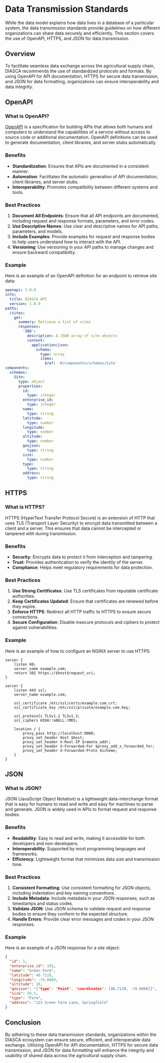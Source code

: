 
# Data Transmission Standards

While the data model explains how data lives in a database of a particular system, the data transmission standards provide guidelines on how different organizations can share data securely and efficiently. This section covers the use of OpenAPI, HTTPS, and JSON for data transmission.

## Overview

To facilitate seamless data exchange across the agricultural supply chain, DIASCA recommends the use of standardized protocols and formats. By using OpenAPI for API documentation, HTTPS for secure data transmission, and JSON for data formatting, organizations can ensure interoperability and data integrity.

## OpenAPI

### What is OpenAPI?

[OpenAPI](https://www.openapis.org/) is a specification for building APIs that allows both humans and computers to understand the capabilities of a service without access to source code or additional documentation. OpenAPI definitions can be used to generate documentation, client libraries, and server stubs automatically.

### Benefits

- **Standardization**: Ensures that APIs are documented in a consistent manner.
- **Automation**: Facilitates the automatic generation of API documentation, client libraries, and server stubs.
- **Interoperability**: Promotes compatibility between different systems and tools.

### Best Practices

1. **Document All Endpoints**: Ensure that all API endpoints are documented, including request and response formats, parameters, and error codes.
2. **Use Descriptive Names**: Use clear and descriptive names for API paths, parameters, and models.
3. **Include Examples**: Provide examples for request and response bodies to help users understand how to interact with the API.
4. **Versioning**: Use versioning in your API paths to manage changes and ensure backward compatibility.

### Example

Here is an example of an OpenAPI definition for an endpoint to retrieve site data:

```yaml
openapi: 3.0.0
info:
  title: DIASCA API
  version: 1.0.0
paths:
  /sites:
    get:
      summary: Retrieve a list of sites
      responses:
        '200':
          description: A JSON array of site objects
          content:
            application/json:
              schema:
                type: array
                items:
                  $ref: '#/components/schemas/Site'
components:
  schemas:
    Site:
      type: object
      properties:
        id:
          type: integer
        enterprise_id:
          type: integer
        name:
          type: string
        latitude:
          type: number
        longitude:
          type: number
        altitude:
          type: number
        geojson:
          type: string
        size:
          type: number
        type:
          type: string
        address:
          type: string
```

## HTTPS

### What is HTTPS?

HTTPS (HyperText Transfer Protocol Secure) is an extension of HTTP that uses TLS (Transport Layer Security) to encrypt data transmitted between a client and a server. This ensures that data cannot be intercepted or tampered with during transmission.

### Benefits

- **Security**: Encrypts data to protect it from interception and tampering.
- **Trust**: Provides authentication to verify the identity of the server.
- **Compliance**: Helps meet regulatory requirements for data protection.

### Best Practices

1. **Use Strong Certificates**: Use TLS certificates from reputable certificate authorities.
2. **Keep Certificates Updated**: Ensure that certificates are renewed before they expire.
3. **Enforce HTTPS**: Redirect all HTTP traffic to HTTPS to ensure secure connections.
4. **Secure Configuration**: Disable insecure protocols and ciphers to protect against vulnerabilities.

### Example

Here is an example of how to configure an NGINX server to use HTTPS:

```nginx
server {
    listen 80;
    server_name example.com;
    return 301 https://$host$request_uri;
}

server {
    listen 443 ssl;
    server_name example.com;

    ssl_certificate /etc/ssl/certs/example.com.crt;
    ssl_certificate_key /etc/ssl/private/example.com.key;

    ssl_protocols TLSv1.2 TLSv1.3;
    ssl_ciphers HIGH:!aNULL:!MD5;

    location / {
        proxy_pass http://localhost:8080;
        proxy_set_header Host $host;
        proxy_set_header X-Real-IP $remote_addr;
        proxy_set_header X-Forwarded-For $proxy_add_x_forwarded_for;
        proxy_set_header X-Forwarded-Proto $scheme;
    }
}
```

## JSON

### What is JSON?

JSON (JavaScript Object Notation) is a lightweight data-interchange format that is easy for humans to read and write and easy for machines to parse and generate. JSON is widely used in APIs to format request and response bodies.

### Benefits

- **Readability**: Easy to read and write, making it accessible for both developers and non-developers.
- **Interoperability**: Supported by most programming languages and frameworks.
- **Efficiency**: Lightweight format that minimizes data size and transmission time.

### Best Practices

1. **Consistent Formatting**: Use consistent formatting for JSON objects, including indentation and key naming conventions.
2. **Include Metadata**: Include metadata in your JSON responses, such as timestamps and status codes.
3. **Validate JSON**: Use JSON schema to validate request and response bodies to ensure they conform to the expected structure.
4. **Handle Errors**: Provide clear error messages and codes in your JSON responses.

### Example

Here is an example of a JSON response for a site object:

```json
{
  "id": 1,
  "enterprise_id": 101,
  "name": "Green Farm",
  "latitude": 40.7128,
  "longitude": -74.0060,
  "altitude": 10,
  "geojson": "{"type": "Point", "coordinates": [40.7128, -74.0060]}",
  "size": 50.5,
  "type": "Farm",
  "address": "123 Green Farm Lane, Springfield"
}
```

## Conclusion

By adhering to these data transmission standards, organizations within the DIASCA ecosystem can ensure secure, efficient, and interoperable data exchange. Utilizing OpenAPI for API documentation, HTTPS for secure data transmission, and JSON for data formatting will enhance the integrity and usability of shared data across the agricultural supply chain.
